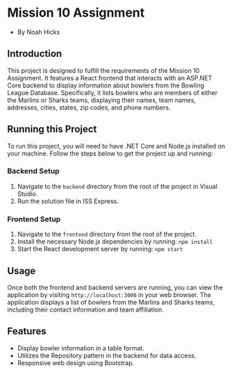 # Mission 10 Assignment
- By Noah Hicks

## Introduction
This project is designed to fulfill the requirements of the Mission 10 Assignment. It features a React frontend that interacts with an ASP.NET Core backend to display information about bowlers from the Bowling League Database. Specifically, it lists bowlers who are members of either the Marlins or Sharks teams, displaying their names, team names, addresses, cities, states, zip codes, and phone numbers.

## Running this Project
To run this project, you will need to have .NET Core and Node.js installed on your machine. Follow the steps below to get the project up and running:

### Backend Setup
1. Navigate to the `backend` directory from the root of the project in Visual Studio.
2. Run the solution file in ISS Express.

### Frontend Setup
1. Navigate to the `frontend` directory from the root of the project.
2. Install the necessary Node.js dependencies by running: `npm install`
3. Start the React development server by running: `npm start`

## Usage
Once both the frontend and backend servers are running, you can view the application by visiting `http://localhost:3000` in your web browser. The application displays a list of bowlers from the Marlins and Sharks teams, including their contact information and team affiliation.

## Features
- Display bowler information in a table format.
- Utilizes the Repository pattern in the backend for data access.
- Responsive web design using Bootstrap.